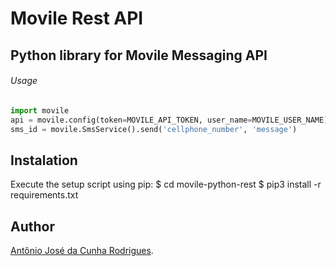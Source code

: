 # Movile Rest API
## Python library for Movile Messaging API

###### Usage

```py
import movile
api = movile.config(token=MOVILE_API_TOKEN, user_name=MOVILE_USER_NAME)
sms_id = movile.SmsService().send('cellphone_number', 'message')
```


## Instalation

Execute the setup script using pip:
  $ cd movile-python-rest
  $ pip3 install -r requirements.txt


## Author

[Antônio José da Cunha Rodrigues](https://github.com/ajcRodrigues).
